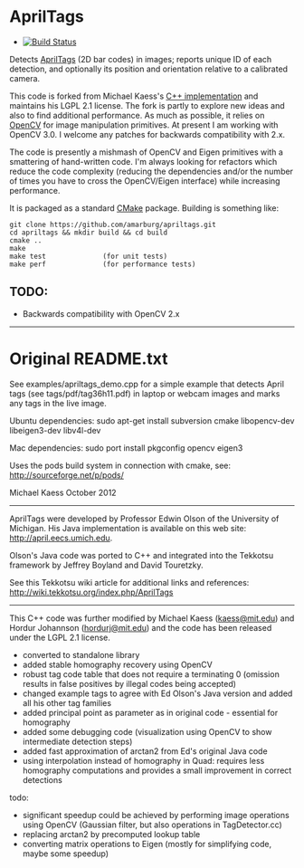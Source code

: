 AprilTags
=========

 * [![Build Status](https://travis-ci.org/amarburg/apriltags.svg?branch=travis_integration)](https://travis-ci.org/amarburg/apriltags)

Detects [AprilTags](https://april.eecs.umich.edu/wiki/index.php/AprilTags)
(2D bar codes) in images; reports unique ID of each
detection, and optionally its position and orientation relative to a
calibrated camera.  

This code is forked from Michael Kaess's [C++ implementation](http://people.csail.mit.edu/kaess/apriltags/)
and maintains his LGPL 2.1 license.   The fork is partly
to explore new ideas and also to find additional performance.  As much as
possible, it relies on [OpenCV](http://opencv.org/) for image
manipulation primitives.  At present I am working with OpenCV 3.0.  I welcome
any patches for backwards compatibility with 2.x.

The code is presently a mishmash of OpenCV and Eigen primitives with a smattering
of hand-written code.  I'm always looking for refactors which reduce
the code complexity (reducing the dependencies and/or the number of times
you have to cross the OpenCV/Eigen interface) while increasing
performance.

It is packaged as a standard [CMake](http://www.cmake.org/) package.    Building
is something like:

    git clone https://github.com/amarburg/apriltags.git
    cd apriltags && mkdir build && cd build
    cmake ..
    make
    make test              (for unit tests)
    make perf              (for performance tests)



TODO:
-----

 * Backwards compatibility with OpenCV 2.x



---

Original README.txt
===================

See examples/apriltags_demo.cpp for a simple example that detects
April tags (see tags/pdf/tag36h11.pdf) in laptop or webcam images and
marks any tags in the live image.

Ubuntu dependencies:
sudo apt-get install subversion cmake libopencv-dev libeigen3-dev libv4l-dev

Mac dependencies:
sudo port install pkgconfig opencv eigen3

Uses the pods build system in connection with cmake, see:
http://sourceforge.net/p/pods/

Michael Kaess
October 2012

----------------------------

AprilTags were developed by Professor Edwin Olson of the University of
Michigan.  His Java implementation is available on this web site:
  http://april.eecs.umich.edu.

Olson's Java code was ported to C++ and integrated into the Tekkotsu
framework by Jeffrey Boyland and David Touretzky.

See this Tekkotsu wiki article for additional links and references:
  http://wiki.tekkotsu.org/index.php/AprilTags

----------------------------

This C++ code was further modified by
Michael Kaess (kaess@mit.edu) and Hordur Johannson (hordurj@mit.edu)
and the code has been released under the LGPL 2.1 license.

- converted to standalone library
- added stable homography recovery using OpenCV
- robust tag code table that does not require a terminating 0
  (omission results in false positives by illegal codes being accepted)
- changed example tags to agree with Ed Olson's Java version and added
  all his other tag families
- added principal point as parameter as in original code - essential
  for homography
- added some debugging code (visualization using OpenCV to show
  intermediate detection steps)
- added fast approximation of arctan2 from Ed's original Java code
- using interpolation instead of homography in Quad: requires less
  homography computations and provides a small improvement in correct
  detections

todo:
- significant speedup could be achieved by performing image operations
  using OpenCV (Gaussian filter, but also operations in
  TagDetector.cc)
- replacing arctan2 by precomputed lookup table
- converting matrix operations to Eigen (mostly for simplifying code,
  maybe some speedup)

